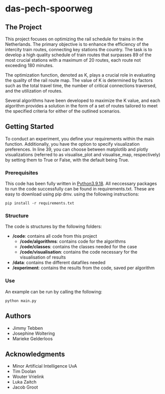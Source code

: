 # das-pech-spoorweg

## The Project

This project focuses on optimizing the rail schedule for trains in the Netherlands. The primary objective is to enhance the efficiency of the intercity train routes, connecting key stations the country. The task is to develop a high quality schedule of train routes that surpasses 89 of the most crucial stations with a maximum of 20 routes, each route not exceeding 180 minutes. 

The optimization function, denoted as K, plays a crucial role in evaluating the quality of the rail route map. The value of K is determined by factors such as the total travel time, the number of critical connections traversed, and the utilization of routes. 

Several algorithms have been developed to maximize the K value, and each algorithm provides a solution in the form of a set of routes tailored to meet the specified criteria for either of the outlined scenarios. 


## Getting Started

To conduct an experiment, you define your requirements within the main function. Additionally, you have the option to specify visualization preferences. In line 39, you can choose between matplotlib and plotly visualizations (referred to as visualise_plot and visualise_map, respectively) by setting them to True or False, with the default being True.

### Prerequisites

This code has been fully written in [Python3.9.18](https://www.python.org/downloads/). All neccessary packages to run the code successfully can be found in requirements.txt. These are easy to download using pip dmv. using the following instructions:

```
pip install -r requirements.txt
```

### Structure

The code is structures by the following folders:

- **/code**: contains all code from this project
  - **/code/algorithms**: contains code for the algorithms
  - **/code/classes**: contains the classes needed for the case
  - **/code/visualisation**: contains the code necessary for the visualisation of results
- **/data**: contains the different datafiles needed
- **/experiment**: contains the results from the code, saved per algorithm


### Use

An example can be run by calling the following:

```
python main.py
```

## Authors

* Jimmy Tebben
* Josephine Woltering
* Marieke Gelderloos

## Acknowledgments 

* Minor Artificial Intelligence UvA
* Tim Doolan 
* Wouter Vrielink
* Luka Zaitch
* Jacob Groot